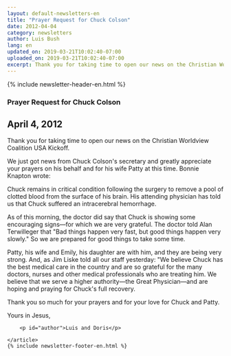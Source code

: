 ```yaml
---
layout: default-newsletters-en
title: "Prayer Request for Chuck Colson"
date: 2012-04-04
category: newsletters
author: Luis Bush
lang: en
updated_on: 2019-03-21T10:02:40-07:00
uploaded_on: 2019-03-21T10:02:40-07:00
excerpt: Thank you for taking time to open our news on the Christian Worldview Coalition USA Kickoff. We just got news from Chuck Colson's secretary and greatly appreciate your prayers on his behalf and for his wife Patty at this time. Bonnie Knapton wrote...
---
```

<article class="document-container" data-publication-date="{{page.date}}" data-uploaded-on="{{page.uploaded_on}}" data-updated-on="{{page.updated_on}}" data-category="{{page.category}}">
<div id="newsletter">
{% include newsletter-header-en.html %}
	<article>
	    <h1>Prayer Request for Chuck Colson</h1>
		<h2 id="article-date"><time datetime="2012-04-04">April 4, 2012</time></h2>
		<p id="first-paragraph">Thank you for taking time to open our news on the Christian Worldview Coalition USA Kickoff.</p>
		<p>We just got news from Chuck Colson's secretary and greatly appreciate your prayers on his behalf and for his wife Patty at this time. Bonnie Knapton wrote:</p>
		<p>Chuck remains in critical condition following the surgery to remove a pool of clotted blood from the surface of his brain. His attending physician has told us that Chuck suffered an intracerebral hemorrhage.</p>
		<p>As of this morning, the doctor did say that Chuck is showing some encouraging signs—for which we are very grateful. The doctor told Alan Terwilleger that "Bad things happen very fast, but good things happen very slowly." So we are prepared for good things to take some time.</p>
		<p>Patty, his wife and Emily, his daughter are with him, and they are being very strong. And, as Jim Liske told all our staff yesterday: "We believe Chuck has the best medical care in the country and are so grateful for the many doctors, nurses and other medical professionals who are treating him. We believe that we serve a higher authority—the Great Physician—and are hoping and praying for Chuck's full recovery.</p>
		<p>Thank you so much for your prayers and for your love for Chuck and Patty.</p>
		<p>Yours in Jesus,</p>

		<p id="author">Luis and Doris</p>

	</article>
	{% include newsletter-footer-en.html %}
</div>
</article>
